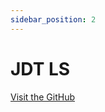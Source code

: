 ```yaml
---
sidebar_position: 2
---
```


# JDT LS

[Visit the GitHub](https://github.com/eclipse-jdtls/eclipse.jdt.ls)